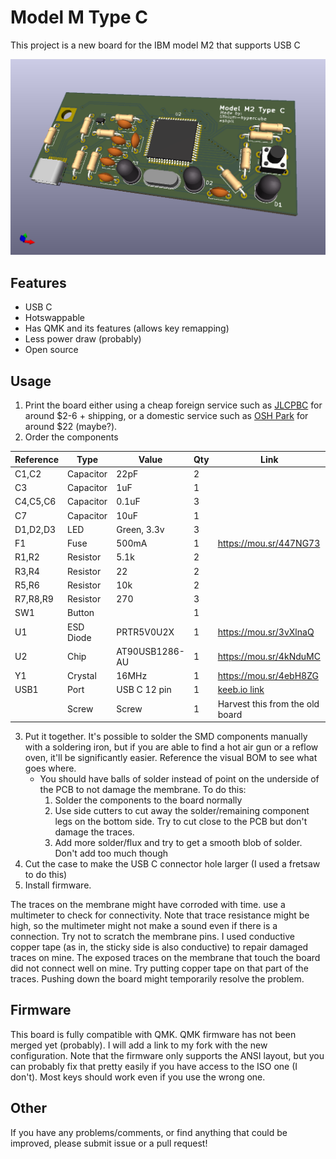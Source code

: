 # Model M Type C
This project is a new board for the IBM model M2 that supports USB C

![Board Render](images/render.png)

## Features
- USB C
- Hotswappable
- Has QMK and its features (allows key remapping)
- Less power draw (probably)
- Open source

## Usage
1. Print the board either using a cheap foreign service such as [JLCPBC](https://jlcpcb.com/ "JLCPBC") for around $2-6 + shipping, or a domestic service such as [OSH Park](https://oshpark.com/ "OSH Park") for around $22 (maybe?).
2. Order the components

|Reference|Type     |Value         |Qty|Link                           |
|---------|---------|--------------|---|-------------------------------|
|C1,C2    |Capacitor|22pF          |2  |                               |
|C3       |Capacitor|1uF           |1  |                               |
|C4,C5,C6 |Capacitor|0.1uF         |3  |                               |
|C7       |Capacitor|10uF          |1  |                               |
|D1,D2,D3 |LED      |Green, 3.3v   |3  |                               |
|F1       |Fuse     |500mA         |1  |https://mou.sr/447NG73         |
|R1,R2    |Resistor |5.1k          |2  |                               |
|R3,R4    |Resistor |22            |2  |                               |
|R5,R6    |Resistor |10k           |2  |                               |
|R7,R8,R9 |Resistor |270           |3  |                               |
|SW1      |Button   |              |1  |                               |
|U1       |ESD Diode|PRTR5V0U2X    |1  |https://mou.sr/3vXlnaQ         |
|U2       |Chip     |AT90USB1286-AU|1  |https://mou.sr/4kNduMC         |
|Y1       |Crystal  |16MHz         |1  |https://mou.sr/4ebH8ZG         |
|USB1     |Port     |USB C 12 pin  |1  |[keeb.io link](https://keeb.io/products/usb-c-port-12-pin-hro-type-c-31-m-12 "USB C hro female port")|
|         |Screw    |Screw         |1  |Harvest this from the old board|
3. Put it together. It's possible to solder the SMD components manually with a soldering iron, but if you are able to find a hot air gun or a reflow oven, it'll be significantly easier. Reference the visual BOM to see what goes where.
	- You should have balls of solder instead of point on the underside of the PCB to not damage the membrane. To do this:
		1. Solder the components to the board normally
		2. Use side cutters to cut away the solder/remaining component legs on the bottom side. Try to cut close to the PCB but don't damage the traces.
		3. Add more solder/flux and try to get a smooth blob of solder. Don't add too much though
4. Cut the case to make the USB C connector hole larger (I used a fretsaw to do this)
5. Install firmware.

The traces on the membrane might have corroded with time. use a multimeter to check for connectivity. Note that trace resistance might be high, so the multimeter might not make a sound even if there is a connection. Try not to scratch the membrane pins. I used conductive copper tape (as in, the sticky side is also conductive) to repair damaged traces on mine.
The exposed traces on the membrane that touch the board did not connect well on mine. Try putting copper tape on that part of the traces. Pushing down the board might temporarily resolve the problem.

## Firmware
This board is fully compatible with QMK. QMK firmware has not been merged yet (probably). I will add a link to my fork with the new configuration.
Note that the firmware only supports the ANSI layout, but you can probably fix that pretty easily if you have access to the ISO one (I don't). Most keys should work even if you use the wrong one.

## Other
If you have any problems/comments, or find anything that could be improved, please submit issue or a pull request!